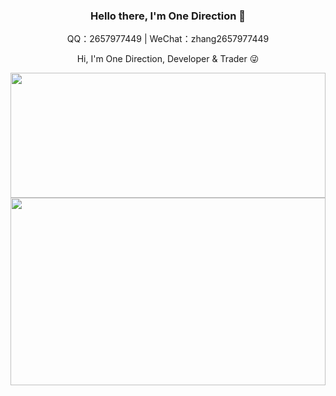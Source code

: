 <h3 align="center">Hello there, I'm One Direction 👋</h3>
<p align="center">
  QQ：2657977449 | WeChat：zhang2657977449
</p>
<p align="center">
  Hi, I'm One Direction, Developer & Trader 😜
</p>

<img width="100%" height="200" src="https://github-readme-stats.vercel.app/api?username=zhang2657977442&bg_color=30,e96443,904e95&title_color=fff&text_color=fff">
<img width="100%" height="300"  src="https://github-readme-stats.vercel.app/api/top-langs/?username=zhang2657977442&bg_color=30,e96443,904e95&title_color=fff&text_color=fff">

